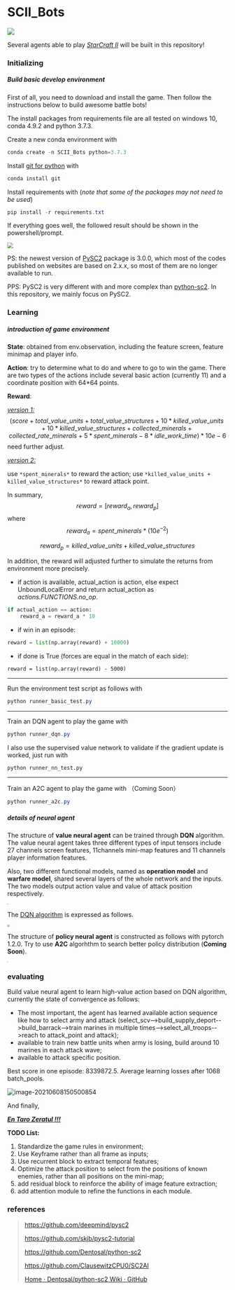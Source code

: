 # SCII_Bots
<img src="assets/BC.jpg" style="zoom:100%"/>

Several agents able to play *[StarCraft II]((https://starcraft2.com/))* will be built in this repository!



### Initializing

##### Build basic develop environment

First of all, you need to download and install the game. Then follow the instructions below to build awesome battle bots!

The install packages from requirements file are all tested on windows 10, conda 4.9.2 and python 3.7.3.

Create a new conda environment with

```powershell
conda create -n SCII_Bots python=3.7.3
```

Install [git for python](https://anaconda.org/anaconda/git) with 

```powershell
conda install git
```

Install requirements with (*note that some of the packages may not need to be used*)

```powershell
pip install -r requirements.txt
```

If everything goes well, the followed result should be shown in the powershell/prompt.

<img src="assets/requirements_of_py37_clone.png" style="zoom:80%"/>

PS: the newest version of [PySC2](https://github.com/deepmind/pysc2) package is 3.0.0, which most of the codes published on websites are based on 2.x.x, so most of them are no longer available to run. 

PPS: PySC2 is very different with and more complex than [python-sc2](https://github.com/Dentosal/python-sc2). In this repository, we mainly focus on PySC2.



### Learning

##### introduction of game environment 

**State**: obtained from env.observation, including the feature screen, feature minimap and player info.

**Action**: try to determine what to do and where to go to win the game. There are two types of the actions include several basic action (currently 11) and a coordinate position with 64*64 points.

**Reward**: 

<u>*version 1:*</u>
$$
(score + total\_value\_units + total\_value\_structures + 10*killed\_value\_units + 10*killed\_value\_structures + collected\_minerals + collected\_rate\_minerals + 5*spent\_minerals - 8*idle\_work\_time) * 10e-6
$$
need further adjust.

<u>*version 2:*</u>

use `*spent_minerals*` to reward the action; use `*killed_value_units + killed_value_structures*` to reward attack point.

In summary,
$$
reward = [reward_a, reward_p]
$$
where
$$
reward_a = spent\_minerals * (10e^{-2})
$$

$$
reward_p = killed\_value\_units + killed\_value\_structures
$$

In addition, the reward will adjusted further to simulate the returns from environment more precisely. 

- if action is available, actual_action is action, else expect UnboundLocalError and return actual_action as *actions.FUNCTIONS.no_op*. 

```python
if actual_action == action:
    reward_a = reward_a * 10
```

- if win in an episode:

```python
reward = list(np.array(reward) + 10000)
```

- if done is True (forces are equal in the match of each side):

```
reward = list(np.array(reward) - 5000)
```



------

Run the environment test script as follows with

```powershell
python runner_basic_test.py
```

------

Train an DQN agent to play the game with 

```powershell
python runner_dqn.py
```

I also use the supervised value network to validate if the gradient update is worked, just run with

```python
python runner_nn_test.py
```



------

Train an A2C agent to play the game with （Coming Soon）

```powershell
python runner_a2c.py
```



##### details of neural agent

The structure of **value neural agent** can be trained through **DQN** algorithm. The value neural agent takes three different types of input tensors include 27 channels screen features, 11channels mini-map features and 11 channels player information features. 

Also, two different functional models, named as **operation model** and **warfare model**, shared several layers of the whole network and the inputs. The two models output action value and value of attack position respectively.

<img src="assets\dqnagent-1621745942426.png" style="zoom:15%"/>

The [DQN algorithm](https://zhuanlan.zhihu.com/p/97856004) is expressed as follows.

<img src="assets\dqn_algo.png" style="zoom:36%"/>

The structure of **policy neural agent** is constructed as follows with pytorch 1.2.0. Try to use **A2C** algorhthm to search better policy distribution (**Coming Soon**).

<img src="assets/a2cagent-1621745942426.png" style="zoom:10%"/>



### evaluating

Build value neural agent to learn high-value action based on DQN algorithm, currently the state of convergence as follows:

-  The most important, the agent has learned available action sequence like how to select army and attack (select_scv-->build_supply_deport-->build_barrack-->train marines in multiple times-->select_all_troops-->reach to attack_point and attack);
-  available to train new battle units when army is losing, build around 10 marines in each attack wave;
- available to attack specific position.



 Best score in one episode: 8339872.5. Average learning losses after 1068 batch_pools. 

![image-20210608150500854](assets\image-20210608150500854.png)

And finally,

<u>***En Taro Zeratul !!!***</u>



**TODO List:**

1. Standardize the game rules in environment;
2. Use Keyframe rather than all frame as inputs;
3. Use recurrent block to extract temporal features;
4. Optimize the attack position to select from the positions of known enemies, rather than all positions on the mini-map;
5. add residual block to reinforce the ability of image feature extraction;
6. add attention module to refine the functions in each module.

### references

> https://github.com/deepmind/pysc2
>
> https://github.com/skjb/pysc2-tutorial
>
> https://github.com/Dentosal/python-sc2
>
> https://github.com/ClausewitzCPU0/SC2AI
>
> [Home · Dentosal/python-sc2 Wiki · GitHub](https://github.com/Dentosal/python-sc2/wiki)